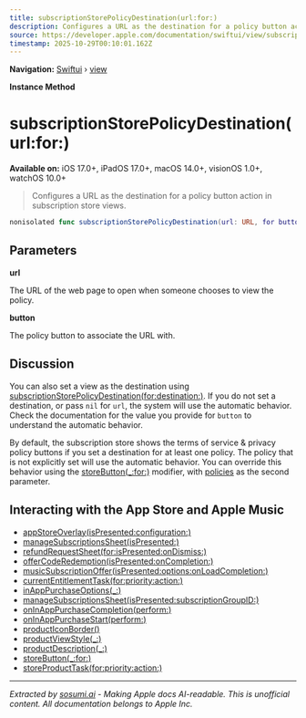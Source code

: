 ```yaml
---
title: subscriptionStorePolicyDestination(url:for:)
description: Configures a URL as the destination for a policy button action in subscription store views.
source: https://developer.apple.com/documentation/swiftui/view/subscriptionstorepolicydestination(url:for:)
timestamp: 2025-10-29T00:10:01.162Z
---
```


**Navigation:** [Swiftui](/documentation/swiftui) › [view](/documentation/swiftui/view)

**Instance Method**

# subscriptionStorePolicyDestination(url:for:)

**Available on:** iOS 17.0+, iPadOS 17.0+, macOS 14.0+, visionOS 1.0+, watchOS 10.0+

> Configures a URL as the destination for a policy button action in subscription store views.

```swift
nonisolated func subscriptionStorePolicyDestination(url: URL, for button: SubscriptionStorePolicyKind) -> some View
```

## Parameters

**url**

The URL of the web page to open when someone chooses to view the policy.



**button**

The policy button to associate the URL with.



## Discussion

You can also set a view as the destination using [subscriptionStorePolicyDestination(for:destination:)](/documentation/swiftui/view/subscriptionstorepolicydestination(for:destination:)). If you do not set a destination, or pass `nil` for `url`, the system will use the automatic behavior. Check the documentation for the value you provide for `button` to understand the automatic behavior.

By default, the subscription store shows the terms of service & privacy policy buttons if you set a destination for at least one policy. The policy that is not explicitly set will use the automatic behavior. You can override this behavior using the [storeButton(_:for:)](/documentation/swiftui/view/storebutton(_:for:)) modifier, with [policies](/documentation/StoreKit/StoreButtonKind/policies) as the second parameter.

## Interacting with the App Store and Apple Music

- [appStoreOverlay(isPresented:configuration:)](/documentation/swiftui/view/appstoreoverlay(ispresented:configuration:))
- [manageSubscriptionsSheet(isPresented:)](/documentation/swiftui/view/managesubscriptionssheet(ispresented:))
- [refundRequestSheet(for:isPresented:onDismiss:)](/documentation/swiftui/view/refundrequestsheet(for:ispresented:ondismiss:))
- [offerCodeRedemption(isPresented:onCompletion:)](/documentation/swiftui/view/offercoderedemption(ispresented:oncompletion:))
- [musicSubscriptionOffer(isPresented:options:onLoadCompletion:)](/documentation/swiftui/view/musicsubscriptionoffer(ispresented:options:onloadcompletion:))
- [currentEntitlementTask(for:priority:action:)](/documentation/swiftui/view/currententitlementtask(for:priority:action:))
- [inAppPurchaseOptions(_:)](/documentation/swiftui/view/inapppurchaseoptions(_:))
- [manageSubscriptionsSheet(isPresented:subscriptionGroupID:)](/documentation/swiftui/view/managesubscriptionssheet(ispresented:subscriptiongroupid:))
- [onInAppPurchaseCompletion(perform:)](/documentation/swiftui/view/oninapppurchasecompletion(perform:))
- [onInAppPurchaseStart(perform:)](/documentation/swiftui/view/oninapppurchasestart(perform:))
- [productIconBorder()](/documentation/swiftui/view/producticonborder())
- [productViewStyle(_:)](/documentation/swiftui/view/productviewstyle(_:))
- [productDescription(_:)](/documentation/swiftui/view/productdescription(_:))
- [storeButton(_:for:)](/documentation/swiftui/view/storebutton(_:for:))
- [storeProductTask(for:priority:action:)](/documentation/swiftui/view/storeproducttask(for:priority:action:))

---

*Extracted by [sosumi.ai](https://sosumi.ai) - Making Apple docs AI-readable.*
*This is unofficial content. All documentation belongs to Apple Inc.*

